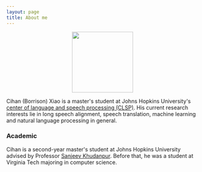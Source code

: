 ```yaml
---
layout: page
title: About me
---
```


<div align="center">
    <img width="160px" src="{{site.baseurl}}/assets/img/Profile.jpg">
</div>

<!-- <br clear="left"/> -->

Cihan (Borrison) Xiao is a master's student at Johns Hopkins University's [center of language and speech processing (CLSP)](https://www.clsp.jhu.edu/). His current research interests lie in long speech alignment, speech translation, machine learning and natural language processing in general.

### Academic

Cihan is a second-year master's student at Johns Hopkins University advised by Professor [Sanjeev Khudanpur](https://www.clsp.jhu.edu/faculty/sanjeev-khudanpur/). Before that, he was a student at Virginia Tech majoring in computer science.

